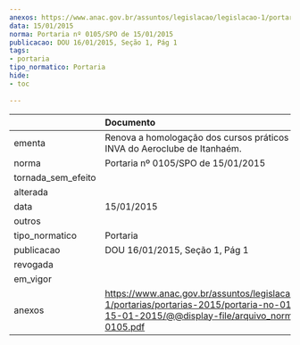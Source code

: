 ```yaml
---
anexos: https://www.anac.gov.br/assuntos/legislacao/legislacao-1/portarias/portarias-2015/portaria-no-0105-spo-de-15-01-2015/@@display-file/arquivo_norma/PA2015-0105.pdf
data: 15/01/2015
norma: Portaria nº 0105/SPO de 15/01/2015
publicacao: DOU 16/01/2015, Seção 1, Pág 1
tags:
- portaria
tipo_normatico: Portaria
hide: 
- toc 
 
---
```


|                    | Documento                                                                                                                                                         |
|:-------------------|:------------------------------------------------------------------------------------------------------------------------------------------------------------------|
| ementa             | Renova a homologação dos cursos práticos de PPA e INVA do Aeroclube de Itanhaém.                                                                                  |
| norma              | Portaria nº 0105/SPO de 15/01/2015                                                                                                                                |
| tornada_sem_efeito |                                                                                                                                                                   |
| alterada           |                                                                                                                                                                   |
| data               | 15/01/2015                                                                                                                                                        |
| outros             |                                                                                                                                                                   |
| tipo_normatico     | Portaria                                                                                                                                                          |
| publicacao         | DOU 16/01/2015, Seção 1, Pág 1                                                                                                                                    |
| revogada           |                                                                                                                                                                   |
| em_vigor           |                                                                                                                                                                   |
| anexos             | https://www.anac.gov.br/assuntos/legislacao/legislacao-1/portarias/portarias-2015/portaria-no-0105-spo-de-15-01-2015/@@display-file/arquivo_norma/PA2015-0105.pdf |